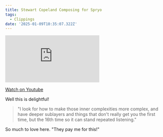```yaml
---
title: Stewart Copeland Composing for Spryo
tags:
  - Clippings
date: '2025-01-09T10:35:07.322Z'
---
```


<iframe src="https://www.youtube-nocookie.com/embed/tQq6rXdFGwE?modestbranding=1&showinfo=0&rel=0" title="YouTube video player" frameborder="0" allow="accelerometer; autoplay; encrypted-media; gyroscope; picture-in-picture;" allowfullscreen className="youtube_video"></iframe>

[Watch on Youtube](https://youtu.be/tQq6rXdFGwE)

Well this is delightful!

> "I look for how to make those inner complexities more complex, and have deeper sublayers and things that don't really get you the first time, but the 16th time so it can stand repeated listening."

So much to love here. "They pay me for this!"
